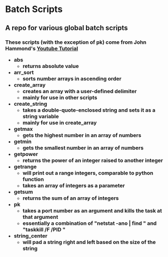 <h1>Batch Scripts</h1>
<h2>A repo for various global batch scripts</h2>
<h3>These scripts (with the exception of pk) come from John Hammond's <a href="https://www.youtube.com/watch?v=JbAyxKjUPs0&list=PL69BE3BF7D0BB69C4&index=1">Youtube Tutorial</a>
 
 <ul>
 <li>abs<ul>
   <li>returns absolute value</li>
  </ul>
 </li>
 <li>arr_sort
   <ul>
    <li>sorts number arrays in ascending order</li>
  </ul>
 </li>
 <li>create_array
   <ul>
    <li>creates an array with a user-defined delimiter</li>
    <li>mainly for use in other scripts</li>
  </ul>
 </li>
 <li>create_string
   <ul>
    <li>takes a double-quote-enclosed string and sets it as a string variable</li>
    <li>mainly for use in create_array</li>
  </ul>
 </li>
 <li>getmax
   <ul>
    <li>gets the highest number in an array of numbers</li>
  </ul>
 </li>
 <li>getmin
   <ul>
    <li>gets the smallest number in an array of numbers</li>
  </ul>
 </li>
 <li>getpower
   <ul>
    <li>returns the power of an integer raised to another integer</li>
  </ul>
 </li>
  <li>getrange
   <ul>
    <li>will print out a range integers, comparable to python function</li>
    <li>takes an array of integers as a parameter</li>
  </ul>
 </li>
 <li>getsum
   <ul>
    <li>returns the sum of an array of integers</li>
  </ul>
 </li>
  <li>pk
   <ul>
    <li>takes a port number as an argument and kills the task at that argument</li>
    <li>essentially a combination of "netstat -ano | find <port>" and "taskkill /F /PID <pid>"</li>
  </ul>
 </li>
 <li>string_center
  <ul>
   <li>will pad a string right and left based on the size of the string</li>
  </ul>
 </li>
</ul>
